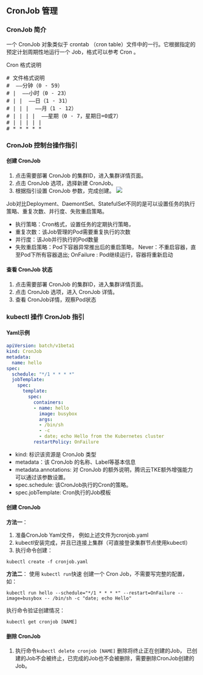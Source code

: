## CronJob 管理
### CronJob 简介
一个 CronJob 对象类似于 crontab （cron table）文件中的一行。它根据指定的预定计划周期性地运行一个 Job，格式可以参考 Cron 。

Cron 格式说明
<pre>
# 文件格式说明
#  ——分钟（0 - 59）
# |  ——小时（0 - 23）
# | |  ——日（1 - 31）
# | | |  ——月（1 - 12）
# | | | |  ——星期（0 - 7，星期日=0或7）
# | | | | |
# * * * * *
</pre>

### CronJob 控制台操作指引
#### 创建 CronJob
1. 点击需要部署 CronJob 的集群ID，进入集群详情页面。
2. 点击 CronJob 选项，选择新建 CronJob。
3. 根据指引设置 CronJob 参数，完成创建。
![][createCronJob]

Job对比Deployment、DaemontSet、StatefulSet不同的是可以设置任务的执行策略、重复次数、并行度、失败重启策略。
- 执行策略：Cron格式，设置任务的定期执行策略，
- 重复次数：该Job管理的Pod需要重复执行的次数
- 并行度：该Job并行执行的Pod数量
- 失败重启策略：Pod下容器异常推出后的重启策略， Never：不重启容器，直至Pod下所有容器退出; OnFailure : Pod继续运行，容器将重新启动

#### 查看 CronJob 状态
1. 点击需要部署 CronJob 的集群ID，进入集群详情页面。
2. 点击 CronJob 选项，进入 CronJob 详情。
3. 查看 CronJob详情，观察Pod状态

### kubectl 操作 CronJob 指引
#### Yaml示例
```Yaml
apiVersion: batch/v1beta1
kind: CronJob
metadata:
  name: hello
spec:
  schedule: "*/1 * * * *"
  jobTemplate:
    spec:
      template:
        spec:
          containers:
          - name: hello
            image: busybox
            args:
            - /bin/sh
            - -c
            - date; echo Hello from the Kubernetes cluster
          restartPolicy: OnFailure
```
- kind: 标识该资源是 CronJob 类型
- metadata：该 CronJob 的名称、Label等基本信息
- metadata.annotations: 对 CronJob 的额外说明，腾讯云TKE额外增强能力可以通过该参数设置。
- spec.schedule: 该CronJob执行的Cron的策略。
- spec.jobTemplate: Cron执行的Job模板


#### 创建 CronJob
**方法一**：
1. 准备CronJob Yaml文件， 例如上述文件为cronjob.yaml
2. kubectl安装完成，并且已连接上集群（可直接登录集群节点使用kubectl）
3. 执行命令创建：
```shell
kubectl create -f cronjob.yaml
```
**方法二**：
使用 `kubectl run`快速 创建一个 Cron Job，不需要写完整的配置，如：
```shell
kubectl run hello --schedule="*/1 * * * *" --restart=OnFailure --image=busybox -- /bin/sh -c "date; echo Hello"
```

执行命令验证创建情况：
```shell+-
kubectl get cronjob [NAME]
```
#### 删除 CronJob
1. 执行命令`kubectl delete cronjob [NAME]`
删除将终止正在创建的Job， 已创建的Job不会被终止，已完成的Job也不会被删除，需要删除CronJob创建的Job。

[createCronJob]:https://main.qcloudimg.com/raw/2e4f92f3aa76d1bc5400a379eec6299e.png
